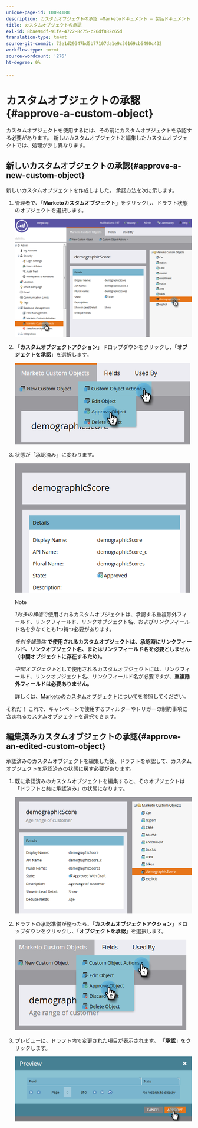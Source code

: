 ```yaml
---
unique-page-id: 10094188
description: カスタムオブジェクトの承認 —Marketoドキュメント — 製品ドキュメント
title: カスタムオブジェクトの承認
exl-id: 8bae94df-91fe-4722-8c75-c26df882c65d
translation-type: tm+mt
source-git-commit: 72e1d29347bd5b77107da1e9c30169cb6490c432
workflow-type: tm+mt
source-wordcount: '276'
ht-degree: 0%

---
```


# カスタムオブジェクトの承認{#approve-a-custom-object}

カスタムオブジェクトを使用するには、その前にカスタムオブジェクトを承認する必要があります。 新しいカスタムオブジェクトと編集したカスタムオブジェクトでは、処理が少し異なります。

## 新しいカスタムオブジェクトの承認{#approve-a-new-custom-object}

新しいカスタムオブジェクトを作成しました。 承認方法を次に示します。

1. 管理者で、「**Marketoカスタムオブジェクト**」をクリックし、ドラフト状態のオブジェクトを選択します。

   ![](assets/one.png)

1. 「**カスタムオブジェクトアクション**」ドロップダウンをクリックし、「**オブジェクトを承認**」を選択します。

   ![](assets/two.png)

1. 状態が「承認済み」に変わります。

   ![](assets/three.png)

   >[!NOTE]
   >
   >_1対多の構造_&#x200B;で使用されるカスタムオブジェクトは、承認する重複除外フィールド、リンクフィールド、リンクオブジェクト名、およびリンクフィールド名を少なくとも1つ持つ必要があります。
   >
   >_多対多構造体_ **で使用されるカスタムオブジェクトは、承認時にリンクフィールド、リンクオブジェクト名、またはリンクフィールド名を必要としません（中間オブジェクトに存在するため）。**
   >
   >_中間オブジェクト_&#x200B;として使用されるカスタムオブジェクトには、リンクフィールド、リンクオブジェクト名、リンクフィールド名が必要ですが、**重複除外フィールドは必要ありません。**
   >
   >詳しくは、[Marketoのカスタムオブジェクトについて](/help/marketo/product-docs/administration/marketo-custom-objects/understanding-marketo-custom-objects.md)を参照してください。

それだ！ これで、キャンペーンで使用するフィルターやトリガーの制約事項に含まれるカスタムオブジェクトを選択できます。

## 編集済みカスタムオブジェクトの承認{#approve-an-edited-custom-object}

承認済みのカスタムオブジェクトを編集した後、ドラフトを承認して、カスタムオブジェクトを承認済みの状態に戻す必要があります。

1. 既に承認済みのカスタムオブジェクトを編集すると、そのオブジェクトは「ドラフトと共に承認済み」の状態になります。

   ![](assets/four.png)

1. ドラフトの承認準備が整ったら、「**カスタムオブジェクトアクション**」ドロップダウンをクリックし、「**オブジェクトを承認**」を選択します。

   ![](assets/five-1.png)

1. プレビューに、ドラフト内で変更された項目が表示されます。 「**承認**」をクリックします。

   ![](assets/six-1.png)
